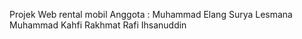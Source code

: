 Projek Web rental mobil
Anggota :
Muhammad Elang Surya Lesmana
Muhammad Kahfi
Rakhmat Rafi Ihsanuddin
